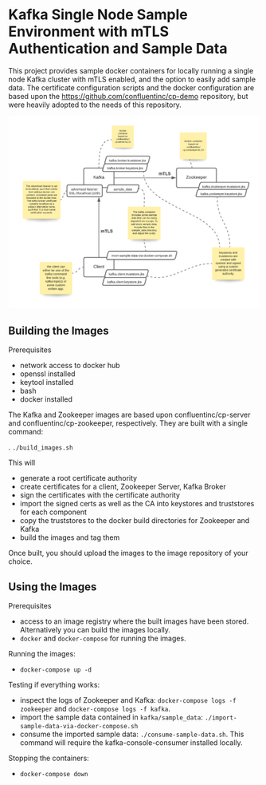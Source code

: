 # Kafka Single Node Sample Environment with mTLS Authentication and Sample Data

This project provides sample docker containers for locally running a single node Kafka cluster with mTLS enabled, and the option to easily add sample data. The certificate configuration scripts and the docker configuration are based upon the https://github.com/confluentinc/cp-demo repository, but were heavily adopted to the needs of this repository. 

![Overview](Docker-MTLS-Setup.png?raw=true "Overview")

## Building the Images

Prerequisites

- network access to docker hub
- openssl installed
- keytool installed
- bash 
- docker installed

The Kafka and Zookeeper images are based upon confluentinc/cp-server and confluentinc/cp-zookeeper, respectively.
They are built with a single command: 

. `./build_images.sh`

This will 
- generate a root certificate authority 
- create certificates for a client, Zookeeper Server, Kafka Broker
- sign the certificates with the certificate authority
- import the signed certs as well as the CA into keystores and truststores for each component
- copy the truststores to the docker build directories for Zookeeper and Kafka
- build the images and tag them 

Once built, you should upload the images to the image repository of your choice. 

## Using the Images

Prerequisites

- access to an image registry where the built images have been stored. Alternatively you can build the images locally. 
- `docker` and `docker-compose` for running the images. 

Running the images:

- `docker-compose up -d`

Testing if everything works: 

- inspect the logs of Zookeeper and Kafka: `docker-compose logs -f zookeeper` and `docker-compose logs -f kafka`.
- import the sample data contained in `kafka/sample_data`: `./import-sample-data-via-docker-compose.sh`
- consume the imported sample data: `./consume-sample-data.sh`. This command will require the kafka-console-consumer installed locally. 

Stopping the containers: 

- `docker-compose down`

